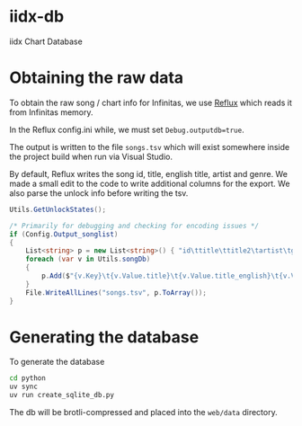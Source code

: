 # iidx-db
iidx Chart Database

# Obtaining the raw data 
To obtain the raw song / chart info for Infinitas, we use [Reflux](https://github.com/olji/Reflux) which reads it from Infinitas memory.

In the Reflux config.ini while, we must set `Debug.outputdb=true`.

The output is written to the file `songs.tsv` which will exist somewhere inside the project build when run via Visual Studio.

By default, Reflux writes the song id, title, english title, artist and genre. 
We made a small edit to the code to write additional columns for the export.
We also parse the unlock info before writing the tsv.

```C#
Utils.GetUnlockStates();

/* Primarily for debugging and checking for encoding issues */
if (Config.Output_songlist)
{
    List<string> p = new List<string>() { "id\ttitle\ttitle2\tartist\tgenre\tlevel\tnotes\tgenre\tbpm\tunlockType" };
    foreach (var v in Utils.songDb)
    {
        p.Add($"{v.Key}\t{v.Value.title}\t{v.Value.title_english}\t{v.Value.artist}\t{v.Value.genre}\t{String.Join(",", v.Value.level)}\t{String.Join(",", v.Value.totalNotes)}\t{v.Value.genre}\t{v.Value.bpm}\t{v.Value.type}");
    }
    File.WriteAllLines("songs.tsv", p.ToArray());
}
```

# Generating the database
To generate the database

```bash
cd python
uv sync
uv run create_sqlite_db.py
```

The db will be brotli-compressed and placed into the `web/data` directory.